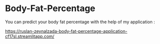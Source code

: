 # Body-Fat-Percentage
You can predict your body fat percentage with the help of my application :

https://ruslan-zeynalzada-body-fat-percentage-application-cf17sl.streamlitapp.com/
